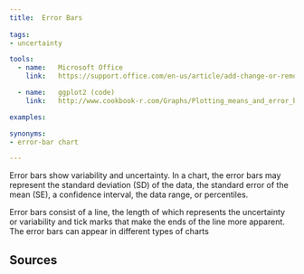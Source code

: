 ```yaml
---
title:  Error Bars
  
tags:
- uncertainty

tools:
  - name:   Microsoft Office
    link:   https://support.office.com/en-us/article/add-change-or-remove-error-bars-in-a-chart-e6d12c87-8533-4cd6-a3f5-864049a145f0

  - name:   ggplot2 (code)
    link:   http://www.cookbook-r.com/Graphs/Plotting_means_and_error_bars_(ggplot2)/

examples:

synonyms:
- error-bar chart

---
```

Error bars show variability and uncertainty. In a chart, the error bars may represent the standard deviation (SD) of the data,
the standard error of the mean (SE), a confidence interval, the data range, or percentiles.
<!--more-->
Error bars consist of a line, the length of which represents the uncertainty or variability and tick marks that make the ends of the line more apparent. The error bars can appear in different types of charts
## Sources
[^ncss]: NCSS [*NCSS Statistical Software*]((https://ncss-wpengine.netdna-ssl.com/wp-content/themes/ncss/pdf/Procedures/NCSS/Error-Bar_Charts.pdf))  p.155-1.
